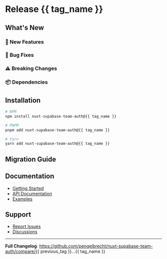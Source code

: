 # Release {{ tag_name }}

## What's New

### 🚀 New Features
<!-- Highlight major new features and enhancements -->

### 🐛 Bug Fixes
<!-- Important bug fixes and improvements -->

### ⚠️ Breaking Changes
<!-- Any breaking changes that require user action -->

### 📦 Dependencies
<!-- Notable dependency updates -->

## Installation

```bash
# NPM
npm install nuxt-supabase-team-auth@{{ tag_name }}

# PNPM  
pnpm add nuxt-supabase-team-auth@{{ tag_name }}

# Yarn
yarn add nuxt-supabase-team-auth@{{ tag_name }}
```

## Migration Guide
<!-- If there are breaking changes, provide migration steps -->

## Documentation
- [Getting Started](https://github.com/pengelbrecht/nuxt-supabase-team-auth#readme)
- [API Documentation](https://github.com/pengelbrecht/nuxt-supabase-team-auth/blob/main/docs/api.md)
- [Examples](https://github.com/pengelbrecht/nuxt-supabase-team-auth/tree/main/examples)

## Support
- [Report Issues](https://github.com/pengelbrecht/nuxt-supabase-team-auth/issues)
- [Discussions](https://github.com/pengelbrecht/nuxt-supabase-team-auth/discussions)

---
**Full Changelog**: https://github.com/pengelbrecht/nuxt-supabase-team-auth/compare/{{ previous_tag }}...{{ tag_name }}